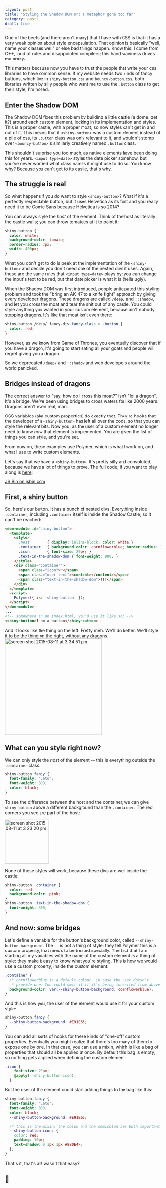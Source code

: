 ```yaml
---
layout: post
title: "Styling the Shadow DOM or: a metaphor gone too far"
category: posts
draft: true
---
```


One of the beefs (and there aren't many) that I have with CSS is that it has a very weak
opinion about style encapsulation. That opinion is basically "well, name your classes well" or else bad
things happen. Know this: I come from C++, land of rules and disappointed compilers; this hand waviness drives me crazy.

This matters because now you have to trust the people that write your css libraries
to have common sense. If my website needs two kinds of fancy buttons, which live in  `shiny-button.css` and `bouncy-button.css`, both libraries
written by silly people who want me to use the `.button` class to get their style,
I'm hosed.

## Enter the Shadow DOM
The [Shadow DOM](http://www.html5rocks.com/en/tutorials/webcomponents/shadowdom-201/) fixes this problem by building a little castle (a dome, get it?) around each custom element, locking in its implementation and styles. This is a proper castle, with a proper moat, so now styles can't get in and out of it. This means that if `<shiny-button>` was a custom element instead of a pile of css, its `.button` class was only relevant
to it, and wouldn't stomp over `<bouncy-button>`'s similarly creatively named `.button` class.

This shouldn't surprise you too much, as native elements have been doing this for years. `<input type=date>` styles the date picker somehow, but you've never worried what class names it might use to do so. You know why? Because you can't get to its castle, that's why.

## The struggle is real
So what happens if you _do_ want to style `<shiny-button>`? What if it's a perfectly
respectable button, but it uses Helvetica as its font and you really need it to be Comic Sans because Helvetica is so 2014?

You can always style the _host_ of the element. Think of the host as literally
the castle walls; you can throw tomatoes at it to paint it:

```css
shiny-button {
  color: white;
  background-color: tomato;
  border-radius: 3px;
  width: 400px;
}
```

What you don't get to do is peek at the implementation of the `<shiny-button>` and decide you don't need one of the nested
divs it uses. Again, these are the same rules that `<input type=date>` plays by: you can change the input's text to be red, but that date picker is what it is (hella ugly).

When the Shadow DOM was first introduced, people anticipated this styling problem and took the "bring an AK-47 to a knife fight" approach by giving every developer [dragons](http://www.html5rocks.com/en/tutorials/webcomponents/shadowdom-201/#toc-style-cat-hat). These dragons are called `/deep/` and `::shadow`, and let you cross the moat and tear the shit out of any castle. You
could style anything you wanted in your custom element, because ain't nobody stopping
dragons. It's like that moat isn't even there:

```css
shiny-button /deep/ fancy-div.fancy-class > .button {
  color: red;
}
```

However, as we know from Game of Thrones, you eventually discover that if you have a dragon, it's going to start eating all your goats and people will regret giving you a dragon.

So we deprecated `/deep/` and `::shadow` and web developers around the world panicked.

## Bridges instead of dragons
The correct answer to "say, how do I cross this moat?" isn't "lol a dragon".
It's a bridge. We've been using bridges to cross waters for like 2000 years. Dragons aren't even real, man.

CSS variables (aka custom properties) do exactly that. They're hooks that the developer of a `<shiny-button>` has left all over the code,
so that you can style the relevant bits. Now you, as the user of a custom element no
longer need to know _how_ that element is implemented. You are given the list of things you can style, and you're set.

From now on, these examples use Polymer, which is what I work on, and what I use to
write custom elements.

Let's say that we have a `<shiny-button>`. It's pretty silly and convoluted, because we have a lot of things to prove. The full code, if you want to play along is [here](http://jsbin.com/qubila/edit?html,output):

<a class="jsbin-embed" href="http://jsbin.com/qubila/embed?html,output">JS Bin on jsbin.com</a><script src="http://static.jsbin.com/js/embed.min.js?3.34.2"></script>

## First, a shiny button
So, here's our button. It has a bunch of nested divs. Everything inside `.container`,
including `.container` itself is inside the Shadow Castle, so it can't be reached:

```html
<dom-module id="shiny-button">
  <template>
    <style>
      :host        { display: inline-block; color: white;}
      .container   { background-color: cornflowerblue; border-radius: 10px; }
      .icon        { font-size: 20px; }
      .text-in-the-shadow-dom { font-weight: 900; }
    </style>
    <div class="container">
      <span class="icon">♡</span>
      <span class="user-text"><content></content></span>
      <span class="text-in-the-shadow-dom">!!!</span>
    </div>
  </template>
  <script>
    Polymer({ is: 'shiny-button' });
  </script>
</dom-module>
...
<!-- somewhere in an index.html, you'd use it like so: -->
<shiny-button>I am a button</shiny-button>
```

And it looks like the thing on the left. Pretty meh. We'll do better. We'll style it
to be the thing on the right, without any dragons.
<img width="312" alt="screen shot 2015-08-11 at 3 34 51 pm" src="https://cloud.githubusercontent.com/assets/1369170/9212530/97d07e7c-403e-11e5-867e-656ee1fd3cb7.png">

## What can you style right now?
We can only style the _host_ of the element -- this is everything outside the `.container` class.

```css
shiny-button.fancy {
  font-family: "Lato";
  font-weight: 300;
  color: black;
}
```

To see the difference between the host and the container, we can give `shiny-button` above a different
background than the `.container`. The red corners you see are part of the host:

<img width="142" alt="screen shot 2015-08-11 at 3 23 20 pm" src="https://cloud.githubusercontent.com/assets/1369170/9212326/ed035506-403c-11e5-848a-9b35bbdc8fce.png">

None of these styles will work, because these divs are well inside the castle:

```css
shiny-button .container {
  color: red;
  background-color: pink;
}
shiny-button .text-in-the-shadow-dom {
  font-weight: 300;
}
```

## And now: some bridges
Let's define a variable for the button's background color, called `--shiny-button-background`. The `--` is not a thing of style: they tell Polymer this is a custom property, that needs to be treated specially. The fact that I am starting all my variables with the name of the custom element _is_ a thing of style: they make it easy to know what you're styling. This is how we would use a custom property, inside the custom element:

```css
.container {
  /* cornflowerblue is a default colour, in case the user doesn't
   * provide one. You could omit it if it's being inherited from above */
  background-color: var(--shiny-button-background, cornflowerblue);
}
```

And this is how you, the user of the element would use it for your custom style:

```css
shiny-button.fancy {
  --shiny-button-background: #E91E63;
}
```

You can add all sorts of hooks for these kinds of "one-off" custom properties. Eventually you might realize that there's too many of them to expose one by one. In that case, you can use a mixin, which is like a bag of properties that should all be applied at once. By default this bag is empty, so nothing gets applied when defining the custom element:

```css
.icon {
    font-size: 20px;
    @apply(--shiny-button-icon);
  }
```

But the user of the element could start adding things to the bag like this:

```css
shiny-button.fancy {
  font-family: "Lato";
  font-weight: 300;
  color: black;
  --shiny-button-background: #E91E63;

  /* this is the mixin! the colon and the semicolon are both important */
  --shiny-button-icon: {
    color: red;
    padding: 10px;
    text-shadow: 0 1px 1px #880E4F;
  };
}
```

That's it, that's all! wasn't that easy?

## :dragon:

